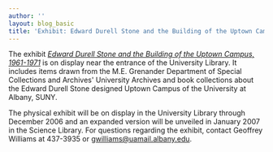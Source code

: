 ```yaml
---
author: ''
layout: blog_basic
title: 'Exhibit: Edward Durell Stone and the Building of the Uptown Campus, 1961-1971'
---
```

<div class="entry-body">
<p>The exhibit <em><a href="https://archives.albany.edu/static/exhibits/stone/index.htm">Edward Durell Stone and the Building of the Uptown Campus, 1961-1971</a></em> is on display near the entrance of the University Library. It includes items drawn from the M.E. Grenander Department of Special Collections and Archives' University Archives and book collections about the Edward Durell Stone designed Uptown Campus of the University at Albany, SUNY. </p>
<p>The physical exhibit will be on display in the University Library through December 2006 and an expanded version will be unveiled in January 2007 in the Science Library. For questions regarding the exhibit, contact Geoffrey Williams  at 437-3935 or <a href="mailto:gwilliams@uamail.albany.edu">gwilliams@uamail.albany.edu</a>.</p>
</div>